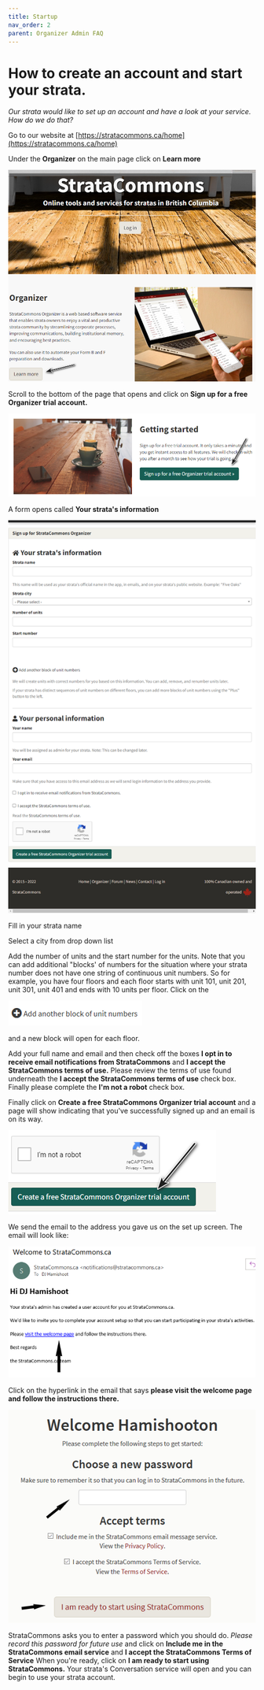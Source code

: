 ```yaml
---
title: Startup
nav_order: 2
parent: Organizer Admin FAQ
---
```


# How to create an account and start your strata.

*Our strata would like to set up an account and have a look at your service.  How do we do that?*

Go to our website at [https://stratacommons.ca/home](https://stratacommons.ca/home)

Under the **Organizer** on the main page click on **Learn more**

![learn more](startup/learnmore.png) 

Scroll to the bottom of the page that opens and click on **Sign up for a free Organizer trial account.**

![sign up](startup/signup.png) 

A form opens called **Your strata's information**

![create](startup/createaccount.png) 

Fill in your strata name

Select a city from drop down list

Add the number of units and the start number for the units.  Note that you can add additional "blocks' of numbers for the situation where your strata number does not have one string of continuous unit numbers.  So for example, you have four floors and each floor starts with unit 101, unit 201, unit 301, unit 401 and ends with 10 units per floor.  Click on the 

![](startup/addanotherblock.png) 

and a new block will open for each floor.

Add your full name and email and then check off the boxes **I opt in to receive email notifications from StrataCommons** and **I accept the StrataCommons terms of use.**  Please review the terms of use found underneath the **I accept the StrataCommons terms of use** check box.  Finally please complete the **I'm not a robot** check box.

Finally click on **Create a free StrataCommons Organizer trial account** and a page will show indicating that you've successfully signed up and an email is on its way.

![new](startup/createnewstrata.png) 

We send the email to the address you gave us on the set up screen.  The email will look like:

![welcome](startup/welcomeemail.png) 

Click on the hyperlink in the email that says **please visit the welcome page and follow the instructions there.**  

![welcome page](startup/welcomepage.png) 

StrataCommons asks you to enter a password which you should do.  *Please record this password for future use* and click on **Include me in the StrataCommons email service** and **I accept the StrataCommons Terms of Service** When you're ready, click on **I am ready to start using StrataCommons.**  Your strata's Conversation service will open and you can begin to use your strata account.

